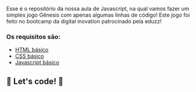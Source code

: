 Esse é o repositório da nossa aula de Javascript, na qual vamos fazer um simples jogo Gênesis com apenas algumas linhas de código! Este jogo foi feito no bootcamp da digital inovation patrocinado pela eduzz!

### Os requisitos são:

* [HTML básico](https://www.w3schools.com/html/)
* [CSS básico](https://developer.mozilla.org/pt-BR/docs/Web/CSS)
* [Javascript básico](https://developer.mozilla.org/pt-BR/docs/Web/JavaScript)
 


## 🚀 Let's code! 🚀